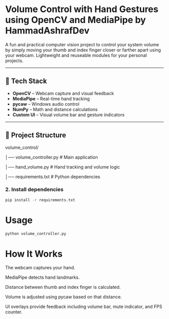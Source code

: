 # Volume Control with Hand Gestures using OpenCV and MediaPipe by HammadAshrafDev

A fun and practical computer vision project to control your system volume by simply moving your thumb and index finger closer or farther apart using your webcam. Lightweight and reuseable modules for your personal projects.

---

## 🧠 Tech Stack

- **OpenCV** – Webcam capture and visual feedback
- **MediaPipe** – Real-time hand tracking
- **pycaw** – Windows audio control
- **NumPy** – Math and distance calculations
- **Custom UI** – Visual volume bar and gesture indicators

---

## 📁 Project Structure

volume_control/

│── volume_controller.py # Main application

│── hand_volume.py # Hand tracking and volume logic

│── requirements.txt # Python dependencies


### 2. Install dependencies

```bash
pip install -r requirements.txt
```
# Usage
```bash
python volume_controller.py
```


# How It Works

The webcam captures your hand.

MediaPipe detects hand landmarks.

Distance between thumb and index finger is calculated.

Volume is adjusted using pycaw based on that distance.

UI overlays provide feedback including volume bar, mute indicator, and FPS counter.
